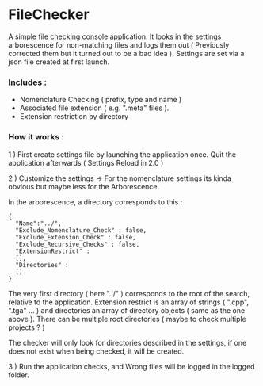 # FileChecker

A simple file checking console application. It looks in the settings arborescence for non-matching files and logs them out 
( Previously corrected them but it turned out to be a bad idea ).
Settings are set via a json file created at first launch.

### Includes :

- Nomenclature Checking ( prefix, type and name )
- Associated file extension ( e.g. ".meta" files ).
- Extension restriction by directory

### How it works :

1 ) First create settings file by launching the application once. Quit the application afterwards ( Settings Reload in 2.0 )

2 ) Customize the settings -> For the nomenclature settings its kinda obvious but maybe less for the Arborescence.

In the arborescence, a directory corresponds to this :
```
{
  "Name":"../",
  "Exclude_Nomenclature_Check" : false,
  "Exclude_Extension_Check" : false,
  "Exclude_Recursive_Checks" : false,
  "ExtensionRestrict" :
  [],
  "Directories" : 
  []
}
```
The very first directory ( here "../" ) corresponds to the root of the search, relative to the application. Extension restrict is an
array of strings ( ".cpp", ".tga" ... ) and directories an array of directory objects ( same as the one above ). There can be multiple 
root directories ( maybe to check multiple projects ? )

The checker will only look for directories described in the settings, if one does not exist when being checked, it will be created.

3 ) Run the application checks, and Wrong files will be logged in the logged folder.

